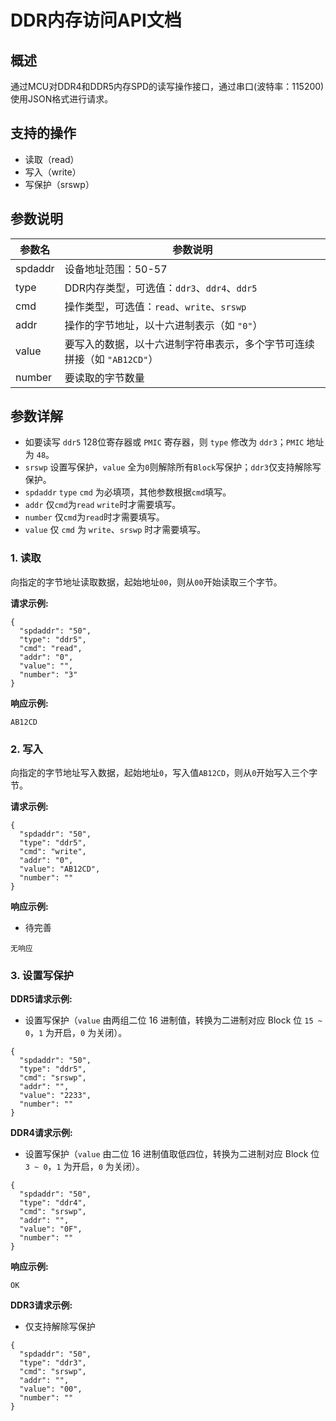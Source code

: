 # DDR内存访问API文档

## 概述
通过MCU对DDR4和DDR5内存SPD的读写操作接口，通过串口(波特率：115200)使用JSON格式进行请求。

## 支持的操作
- 读取（read）
- 写入（write）
- 写保护（srswp）

## 参数说明

| 参数名  | 参数说明 |
|----|----|
| spdaddr | 设备地址范围：50-57 |
| type    | DDR内存类型，可选值：`ddr3`、`ddr4`、`ddr5` |
| cmd     | 操作类型，可选值：`read`、`write`、`srswp` |
| addr    | 操作的字节地址，以十六进制表示（如 `"0"`）    |
| value   |要写入的数据，以十六进制字符串表示，多个字节可连续拼接（如 `"AB12CD"`）|
| number  | 要读取的字节数量|

## 参数详解
- 如要读写 `ddr5` 128位寄存器或 `PMIC` 寄存器，则 `type` 修改为 `ddr3`；`PMIC` 地址为 `48`。
- `srswp` 设置写保护，`value` 全为`0`则解除所有`Block`写保护；`ddr3`仅支持解除写保护。
- `spdaddr` `type` `cmd` 为必填项，其他参数根据`cmd`填写。
- `addr` 仅`cmd`为`read` `write`时才需要填写。
- `number` 仅`cmd`为`read`时才需要填写。
- `value` 仅 `cmd` 为 `write`、`srswp` 时才需要填写。

### 1. 读取
向指定的字节地址读取数据，起始地址`00`，则从`00`开始读取三个字节。

**请求示例:**
```
{
  "spdaddr": "50",
  "type": "ddr5",
  "cmd": "read",
  "addr": "0",
  "value": "",
  "number": "3"  
}
```

**响应示例:**
```
AB12CD
```

### 2. 写入
向指定的字节地址写入数据，起始地址`0`，写入值`AB12CD`，则从`0`开始写入三个字节。

**请求示例:**
```
{
  "spdaddr": "50",
  "type": "ddr5",
  "cmd": "write",
  "addr": "0",
  "value": "AB12CD",
  "number": ""
}
```

**响应示例:**   

 - 待完善
```
无响应
```

### 3. 设置写保护

**DDR5请求示例:**
 - 设置写保护（`value` 由两组二位 16 进制值，转换为二进制对应 Block 位 `15 ~ 0`，`1` 为开启，`0` 为关闭）。

```
{
  "spdaddr": "50",
  "type": "ddr5",
  "cmd": "srswp",
  "addr": "",
  "value": "2233",
  "number": ""
}
```

**DDR4请求示例:**
 - 设置写保护（`value` 由二位 16 进制值取低四位，转换为二进制对应 Block 位 `3 ~ 0`，`1` 为开启，`0` 为关闭）。
 
```
{
  "spdaddr": "50",
  "type": "ddr4",
  "cmd": "srswp",
  "addr": "",
  "value": "0F",
  "number": ""
}
```

**响应示例:**
```
OK
```

**DDR3请求示例:**
 - 仅支持解除写保护
 
```
{
  "spdaddr": "50",
  "type": "ddr3",
  "cmd": "srswp",
  "addr": "",
  "value": "00",
  "number": ""
}
```


